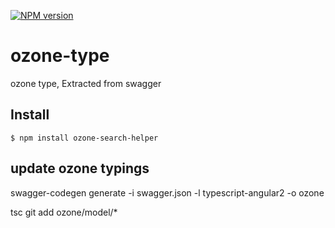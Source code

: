 [![NPM version][npm-image]][npm-url]
# ozone-type

ozone type, Extracted from swagger

## Install

```
$ npm install ozone-search-helper
```

## update ozone typings

swagger-codegen generate -i swagger.json -l typescript-angular2   -o ozone

tsc
git add ozone/model/*



[npm-image]: https://badge.fury.io/js/ozone-type.svg
[npm-url]: https://npmjs.org/package/ozone-type

